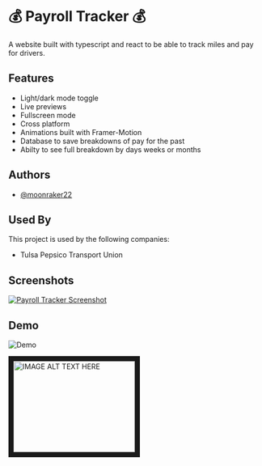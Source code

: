 # 💰 Payroll Tracker 💰

A website built with typescript and react to be able to track miles and pay for drivers.

## Features

- Light/dark mode toggle
- Live previews
- Fullscreen mode
- Cross platform
- Animations built with Framer-Motion
- Database to save breakdowns of pay for the past
- Abilty to see full breakdown by days weeks or months

## Authors

- [@moonraker22](https://www.github.com/moonraker22)

## Used By

This project is used by the following companies:

- Tulsa Pepsico Transport Union

## Screenshots

<!-- ![App Screenshot](/payroll/public/PayrollTracker_screenshot.png 'Payroll Tracker') -->

<a href="/payroll/public/PayrollTracker_screenshot.png"><img src="/payroll/public/PayrollTracker_screenshot.png" alt="Payroll Tracker Screenshot" /></a>

## Demo

![Demo](https://youtu.be/pX1SL0ZxDRM)

<a href="http://www.youtube.com/watch?feature=player_embedded&v=pX1SL0ZxDRM
" target="_blank"><img src="https://i.ytimg.com/an_webp/pX1SL0ZxDRM/mqdefault_6s.webp?du=3000&sqp=COWbtZ4G&rs=AOn4CLBfblXHXRPxgcIJGW7YelOQdnXpXA" 
alt="IMAGE ALT TEXT HERE" width="240" height="180" border="10" /></a>
